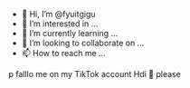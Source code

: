 - 👋 Hi, I’m @fyuitgigu
- 👀 I’m interested in ...
- 🌱 I’m currently learning ...
- 💞️ I’m looking to collaborate on ...
- 📫 How to reach me ...

<!---
fyuitgigu/fyuitgigu is a ✨ special ✨ repository because its `README.md` (this file) appears on your GitHub profile.
You can click the Preview link to take a look at your changes.
--->
p falllo me on my TikTok account Hdi 👑
please
